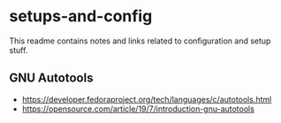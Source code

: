 # setups-and-config

This readme contains notes and links related to configuration and setup stuff.

## GNU Autotools
- https://developer.fedoraproject.org/tech/languages/c/autotools.html
- https://opensource.com/article/19/7/introduction-gnu-autotools
